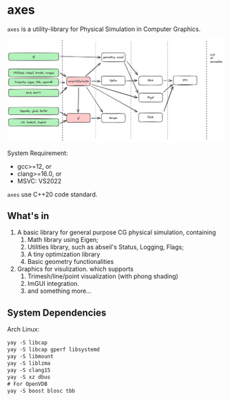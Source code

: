 # axes

`axes` is a utility-library for Physical Simulation in Computer Graphics.

![](./asset/gh-images/framework.png)

System Requirement:

- gcc>=12, or
- clang>=16.0, or
- MSVC: VS2022

`axes` use C++20 code standard.

## What's in

1. A basic library for general purpose CG physical simulation, containing
   1. Math library using Eigen;
   2. Utilities library, such as abseil's Status, Logging, Flags;
   3. A tiny optimization library
   4. Basic geometry functionalities
2. Graphics for visulization. which supports 
   1. Trimesh/line/point visualization (with phong shading)
   2. ImGUI integration.
   3. and something more...

## System Dependencies

Arch Linux:

```
yay -S libcap 
yay -S libcap gperf libsystemd
yay -S libmount
yay -S liblzma
yay -S clang15
yay -S xz dbus
# For OpenVDB
yay -S boost blosc tbb
```


